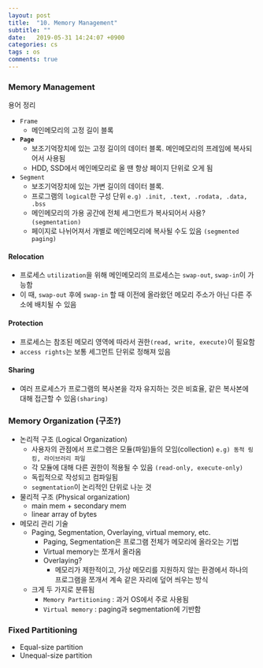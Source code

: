 ```yaml
---
layout: post
title:  "10. Memory Management"
subtitle: ""
date:   2019-05-31 14:24:07 +0900
categories: cs
tags : os
comments: true
---
```


### Memory Management

용어 정리
- `Frame` 
  - 메인메모리의 고정 길이 블록
- **`Page`** 
  - 보조기억장치에 있는 고정 길이의 데이터 블록. 메인메모리의 프레임에 복사되어서 사용됨
  - HDD, SSD에서 메인메모리로 올 땐 항상 페이지 단위로 오게 됨
- `Segment` 
  - 보조기억장치에 있는 가변 길이의 데이터 블록.
  - 프로그램의 `logical`한 구성 단위 `e.g) .init, .text, .rodata, .data, .bss`
  - 메인메모리의 가용 공간에 전체 세그먼트가 복사되어서 사용? `(segmentation)`
  - 페이지로 나뉘어져서 개별로 메인메모리에 복사될 수도 있음 `(segmented paging)`
  

#### Relocation
- 프로세스 `utilization`을 위해 메인메모리의 프로세스는 `swap-out`, `swap-in`이 가능함
- 이 때, `swap-out` 후에 `swap-in` 할 때 이전에 올라왔던 메모리 주소가 아닌 다른 주소에 배치될 수 있음

#### Protection
- 프로세스는 참조된 메모리 영역에 따라서 권한`(read, write, execute)`이 필요함
- `access rights`는 보통 세그먼트 단위로 정해져 있음
  
#### Sharing
- 여러 프로세스가 프로그램의 복사본을 각자 유지하는 것은 비효율, 같은 복사본에 대해 접근할 수 있음`(sharing)`

### Memory Organization (구조?)
- 논리적 구조 (Logical Organization)
  - 사용자의 관점에서 프로그램은 모듈(파일)들의 모임(collection) `e.g) 동적 링킹, 라이브러리 파일`
  - 각 모듈에 대해 다른 권한이 적용될 수 있음 `(read-only, execute-only)`
  - 독립적으로 작성되고 컴파일됨
  - `segmentation`이 논리적인 단위로 나눈 것
- 물리적 구조 (Physical organization)
  - main mem + secondary mem
  - linear array of bytes
- 메모리 관리 기술
  - Paging, Segmentation, Overlaying, virtual memory, etc.
    - Paging, Segmentation은 프로그램 전체가 메모리에 올라오는 기법
    - Virtual memory는 쪼개서 올라옴
    - Overlaying?
      - 메모리가 제한적이고, 가상 메모리를 지원하지 않는 환경에서 하나의 프로그램을 쪼개서 계속 같은 자리에 덮어 씌우는 방식
  - 크게 두 가지로 분류됨
    - `Memory Partitioning` : 과거 OS에서 주로 사용됨
    - `Virtual memory` : paging과 segmentation에 기반함

### Fixed Partitioning
  - Equal-size partition
  - Unequal-size partition

